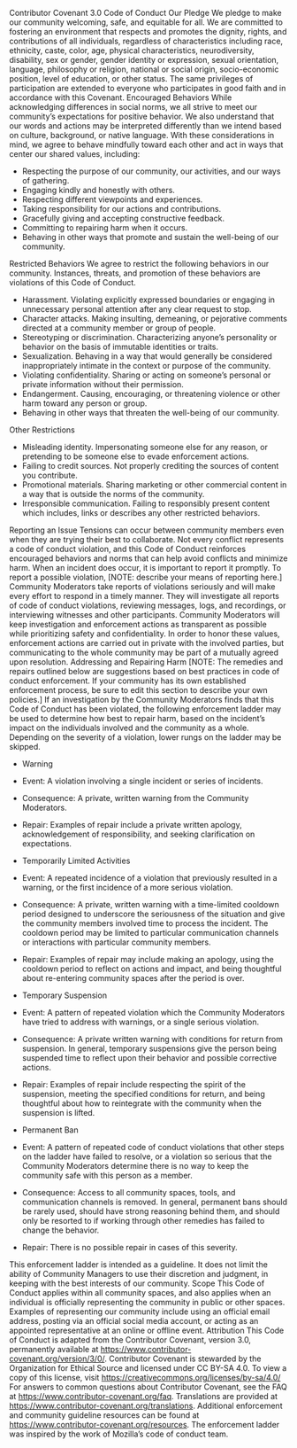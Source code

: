 Contributor Covenant 3.0 Code of Conduct
Our Pledge
We pledge to make our community welcoming, safe, and equitable for all.
We are committed to fostering an environment that respects and promotes the dignity, rights, and contributions of all individuals, regardless of characteristics including race, ethnicity, caste, color, age, physical characteristics, neurodiversity, disability, sex or gender, gender identity or expression, sexual orientation, language, philosophy or religion, national or social origin, socio-economic position, level of education, or other status. The same privileges of participation are extended to everyone who participates in good faith and in accordance with this Covenant.
Encouraged Behaviors
While acknowledging differences in social norms, we all strive to meet our community’s expectations for positive behavior. We also understand that our words and actions may be interpreted differently than we intend based on culture, background, or native language.
With these considerations in mind, we agree to behave mindfully toward each other and act in ways that center our shared values, including:

* Respecting the purpose of our community, our activities, and our ways of gathering.
* Engaging kindly and honestly with others.
* Respecting different viewpoints and experiences.
* Taking responsibility for our actions and contributions.
* Gracefully giving and accepting constructive feedback.
* Committing to repairing harm when it occurs.
* Behaving in other ways that promote and sustain the well-being of our community.

Restricted Behaviors
We agree to restrict the following behaviors in our community. Instances, threats, and promotion of these behaviors are violations of this Code of Conduct.

* Harassment. Violating explicitly expressed boundaries or engaging in unnecessary personal attention after any clear request to stop.
* Character attacks. Making insulting, demeaning, or pejorative comments directed at a community member or group of people.
* Stereotyping or discrimination. Characterizing anyone’s personality or behavior on the basis of immutable identities or traits.
* Sexualization. Behaving in a way that would generally be considered inappropriately intimate in the context or purpose of the community.
* Violating confidentiality. Sharing or acting on someone’s personal or private information without their permission.
* Endangerment. Causing, encouraging, or threatening violence or other harm toward any person or group.
* Behaving in other ways that threaten the well-being of our community.

Other Restrictions

* Misleading identity. Impersonating someone else for any reason, or pretending to be someone else to evade enforcement actions.
* Failing to credit sources. Not properly crediting the sources of content you contribute.
* Promotional materials. Sharing marketing or other commercial content in a way that is outside the norms of the community.
* Irresponsible communication. Failing to responsibly present content which includes, links or describes any other restricted behaviors.

Reporting an Issue
Tensions can occur between community members even when they are trying their best to collaborate. Not every conflict represents a code of conduct violation, and this Code of Conduct reinforces encouraged behaviors and norms that can help avoid conflicts and minimize harm.
When an incident does occur, it is important to report it promptly. To report a possible violation, [NOTE: describe your means of reporting here.]
Community Moderators take reports of violations seriously and will make every effort to respond in a timely manner. They will investigate all reports of code of conduct violations, reviewing messages, logs, and recordings, or interviewing witnesses and other participants. Community Moderators will keep investigation and enforcement actions as transparent as possible while prioritizing safety and confidentiality. In order to honor these values, enforcement actions are carried out in private with the involved parties, but communicating to the whole community may be part of a mutually agreed upon resolution.
Addressing and Repairing Harm
[NOTE: The remedies and repairs outlined below are suggestions based on best practices in code of conduct enforcement. If your community has its own established enforcement process, be sure to edit this section to describe your own policies.]
If an investigation by the Community Moderators finds that this Code of Conduct has been violated, the following enforcement ladder may be used to determine how best to repair harm, based on the incident’s impact on the individuals involved and the community as a whole. Depending on the severity of a violation, lower rungs on the ladder may be skipped.

* Warning

* Event: A violation involving a single incident or series of incidents.
* Consequence: A private, written warning from the Community Moderators.
* Repair: Examples of repair include a private written apology, acknowledgement of responsibility, and seeking clarification on expectations.


* Temporarily Limited Activities

* Event: A repeated incidence of a violation that previously resulted in a warning, or the first incidence of a more serious violation.
* Consequence: A private, written warning with a time-limited cooldown period designed to underscore the seriousness of the situation and give the community members involved time to process the incident. The cooldown period may be limited to particular communication channels or interactions with particular community members.
* Repair: Examples of repair may include making an apology, using the cooldown period to reflect on actions and impact, and being thoughtful about re-entering community spaces after the period is over.


* Temporary Suspension

* Event: A pattern of repeated violation which the Community Moderators have tried to address with warnings, or a single serious violation.
* Consequence: A private written warning with conditions for return from suspension. In general, temporary suspensions give the person being suspended time to reflect upon their behavior and possible corrective actions.
* Repair: Examples of repair include respecting the spirit of the suspension, meeting the specified conditions for return, and being thoughtful about how to reintegrate with the community when the suspension is lifted.


* Permanent Ban

* Event: A pattern of repeated code of conduct violations that other steps on the ladder have failed to resolve, or a violation so serious that the Community Moderators determine there is no way to keep the community safe with this person as a member.
* Consequence: Access to all community spaces, tools, and communication channels is removed. In general, permanent bans should be rarely used, should have strong reasoning behind them, and should only be resorted to if working through other remedies has failed to change the behavior.
* Repair: There is no possible repair in cases of this severity.



This enforcement ladder is intended as a guideline. It does not limit the ability of Community Managers to use their discretion and judgment, in keeping with the best interests of our community.
Scope
This Code of Conduct applies within all community spaces, and also applies when an individual is officially representing the community in public or other spaces. Examples of representing our community include using an official email address, posting via an official social media account, or acting as an appointed representative at an online or offline event.
Attribution
This Code of Conduct is adapted from the Contributor Covenant, version 3.0, permanently available at https://www.contributor-covenant.org/version/3/0/.
Contributor Covenant is stewarded by the Organization for Ethical Source and licensed under CC BY-SA 4.0. To view a copy of this license, visit https://creativecommons.org/licenses/by-sa/4.0/
For answers to common questions about Contributor Covenant, see the FAQ at https://www.contributor-covenant.org/faq. Translations are provided at https://www.contributor-covenant.org/translations. Additional enforcement and community guideline resources can be found at https://www.contributor-covenant.org/resources. The enforcement ladder was inspired by the work of Mozilla’s code of conduct team.

